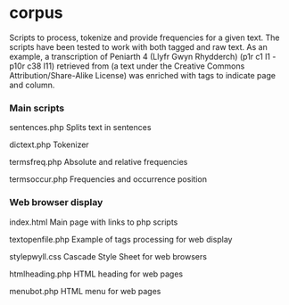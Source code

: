 # corpus

Scripts to process, tokenize and provide frequencies for a given text. The scripts have been tested to work with both tagged and raw text. As an example, a transcription of Peniarth 4 (Llyfr Gwyn Rhydderch) (p1r c1 l1 - p10r c38 l11) retrieved from (a text under the Creative Commons Attribution/Share-Alike License) was enriched with tags to indicate page and column. 

### Main scripts
sentences.php Splits text in sentences

dictext.php  Tokenizer

termsfreq.php Absolute and relative frequencies

termsoccur.php Frequencies and occurrence position


### Web browser display
index.html  Main page with links to php scripts

textopenfile.php Example of tags processing for web display

stylepwyll.css Cascade Style Sheet for web browsers

htmlheading.php HTML heading for web pages

menubot.php HTML menu for web pages
